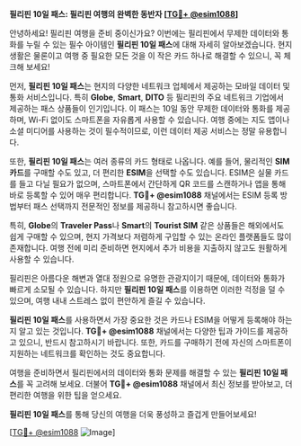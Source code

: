 **필리핀 10일 패스: 필리핀 여행의 완벽한 동반자 [[TG💪+ @esim1088](https://t.me/s/esim1088)]**

안녕하세요! 필리핀 여행을 준비 중이신가요? 이번에는 필리핀에서 무제한 데이터와 통화를 누릴 수 있는 필수 아이템인 **필리핀 10일 패스**에 대해 자세히 알아보겠습니다. 현지 생활은 물론이고 여행 중 필요한 모든 것을 이 작은 카드 하나로 해결할 수 있으니, 꼭 체크해 보세요!

먼저, **필리핀 10일 패스**는 현지의 다양한 네트워크 업체에서 제공하는 모바일 데이터 및 통화 서비스입니다. 특히 **Globe**, **Smart**, **DITO** 등 필리핀의 주요 네트워크 기업에서 제공하는 패스 상품들이 인기입니다. 이 패스는 10일 동안 무제한 데이터와 통화를 제공하며, Wi-Fi 없이도 스마트폰을 자유롭게 사용할 수 있습니다. 여행 중에는 지도 앱이나 소셜 미디어를 사용하는 것이 필수적이므로, 이런 데이터 제공 서비스는 정말 유용합니다.

또한, **필리핀 10일 패스**는 여러 종류의 카드 형태로 나옵니다. 예를 들어, 물리적인 **SIM 카드**를 구매할 수도 있고, 더 편리한 **ESIM**을 선택할 수도 있습니다. ESIM은 실물 카드를 들고 다닐 필요가 없으며, 스마트폰에서 간단하게 QR 코드를 스캔하거나 앱을 통해 바로 등록할 수 있어 매우 편리합니다. **TG💪+ @esim1088** 채널에서는 ESIM 등록 방법부터 패스 선택까지 전문적인 정보를 제공하니 참고하시면 좋습니다.

특히, **Globe**의 **Traveler Pass**나 **Smart**의 **Tourist SIM** 같은 상품들은 해외에서도 쉽게 구매할 수 있으며, 현지 가격보다 저렴하게 구입할 수 있는 온라인 플랫폼들도 많이 존재합니다. 여행 전에 미리 준비하면 현지에서 추가 비용을 지출하지 않고도 원활하게 사용할 수 있습니다.

필리핀은 아름다운 해변과 열대 정원으로 유명한 관광지이기 때문에, 데이터와 통화가 빠르게 소모될 수 있습니다. 하지만 **필리핀 10일 패스**를 이용하면 이러한 걱정을 덜 수 있으며, 여행 내내 스트레스 없이 편안하게 즐길 수 있습니다.

**필리핀 10일 패스**를 사용하면서 가장 중요한 것은 카드나 ESIM을 어떻게 등록해야 하는지 알고 있는 것입니다. **TG💪+ @esim1088** 채널에서는 다양한 팁과 가이드를 제공하고 있으니, 반드시 참고하시기 바랍니다. 또한, 카드를 구매하기 전에 자신의 스마트폰이 지원하는 네트워크를 확인하는 것도 중요합니다.

여행을 준비하면서 필리핀에서의 데이터와 통화 문제를 해결할 수 있는 **필리핀 10일 패스**를 꼭 고려해 보세요. 더불어 **TG💪+ @esim1088** 채널에서 최신 정보를 받아보고, 더 편리한 여행을 위한 팁을 얻으세요.

**필리핀 10일 패스**를 통해 당신의 여행을 더욱 풍성하고 즐겁게 만들어보세요! 

[[TG💪+ @esim1088](https://t.me/s/esim1088) ![Image](https://i.postimg.cc/Y0z9fWf4/image.png)]